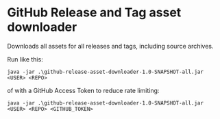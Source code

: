 # GitHub Release and Tag asset downloader

Downloads all assets for all releases and tags, including source archives.

Run like this:

`java -jar .\github-release-asset-downloader-1.0-SNAPSHOT-all.jar <USER> <REPO>`

of with a GitHub Access Token to reduce rate limiting:

`java -jar .\github-release-asset-downloader-1.0-SNAPSHOT-all.jar <USER> <REPO> <GITHUB_TOKEN>`